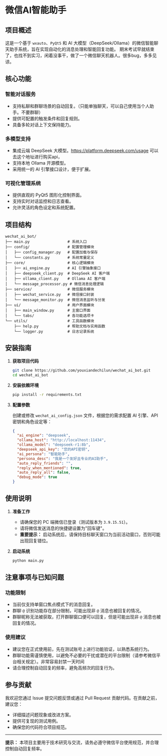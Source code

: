 # 微信AI智能助手

## 项目概述

这是一个基于 `wxauto`、`PyQt5` 和 AI 大模型（DeepSeek/Ollama）的微信智能聊天助手系统，旨在实现自动化的消息处理和智能回复功能。
期末考试早就结束了，也找不到实习，闲着没事干，做了一个微信聊天机器人。很多bug，多多见谅。

## 核心功能

### 智能对话服务

*   支持私聊和群聊场景的自动回复。（只能单独聊天，可以自己使用当个人助手。不要群聊）
*   提供可配置的触发条件和回复规则。
*   具备多轮对话上下文保持能力。

### 多模型支持

*   集成云端 DeepSeek 大模型。https://platform.deepseek.com/usage 可以去这个地址进行购买api，
*   支持本地 Ollama 开源模型。
*   采用统一的 AI 引擎接口设计，便于扩展。

### 可视化管理系统

*   提供直观的 PyQt5 图形化控制界面。
*   支持实时对话监控和日志查看。
*   允许灵活的角色设定和系统配置。

## 项目结构

```
wechat_ai_bot/
├── main.py                 # 系统入口
├── config/                 # 配置管理模块
│   ├── config_manager.py   # 配置加载与保存
│   └── constants.py        # 系统常量定义
├── core/                   # 核心逻辑模块
│   ├── ai_engine.py        # AI 引擎抽象接口
│   ├── deepseek_client.py  # DeepSeek AI 客户端
│   ├── ollama_client.py    # Ollama AI 客户端
│   └── message_processor.py # 微信消息处理逻辑
├── service/                # 微信服务模块
│   ├── wechat_service.py   # 微信接口封装
│   └── message_monitor.py  # 微信消息监听与分发
├── ui/                     # 用户界面模块
│   ├── main_window.py      # 主窗口界面
│   └── tabs/               # 各功能选项卡
└── utils/                  # 工具函数模块
    ├── help.py             # 帮助文档与实用函数
    └── logger.py           # 日志记录系统
```

## 安装指南

1.  **获取项目代码**

    ```bash
    git clone https://github.com/youxiandechilun/wechat_ai_bot.git
    cd wechat_ai_bot
    ```

2.  **安装依赖环境**

    ```bash
    pip install -r requirements.txt
    ```

3.  **配置参数**

    创建或修改 `wechat_ai_config.json` 文件，根据您的需求配置 AI 引擎、API 密钥和角色设定等：

    ```json
    {
      "ai_engine": "deepseek",
      "ollama_host": "http://localhost:11434",
      "ollama_model": "deepseek-r1:8b",
      "deepseek_api_key": "您的API密钥",
      "ai_persona": "智能助手",
      "persona_desc": "我是一个友好且专业的AI助手",
      "auto_reply_friends": "",
      "reply_when_mentioned": true,
      "auto_reply_all": false,
      "debug_mode": true
    }
    ```

## 使用说明

1.  **准备工作**

    *   请确保您的 PC 端微信已登录（测试版本为 `3.9.15.51`）。
    *   请将微信发送消息的快捷键设置为"回车键"。
    *   **重要提示：** 启动系统后，请保持目标聊天窗口为当前活动窗口，否则可能出现回复错位。

2.  **启动系统**

    ```bash
    python main.py
    ```

## 注意事项与已知问题

### 功能限制

*   当前仅支持单窗口焦点模式下的消息回复。
*   群聊 `@` 识别功能存在部分限制，可能出现非 `@` 消息也被回复的情况。
*   群聊昵称无法被获取，打开群聊窗口便可以回复，但是可能出现非 `@` 消息也被回复的情况。

### 使用建议

*   建议您在正式使用前，先在测试账号上进行功能验证，以熟悉系统行为。
*   群聊功能需谨慎使用，以避免不必要的干扰或潜在的平台限制（请参考微信平台相关规定）。非常容易封禁一天时间
*   请合理控制自动回复的频率，避免高频次的回复行为。

## 参与贡献

我欢迎您通过 Issue 提交问题反馈或通过 Pull Request 贡献代码。在贡献之前，建议您：

*   详细描述问题现象或改进方案。
*   提供可复现的测试用例。
*   确保您的代码符合项目规范。

--- 

**提示：** 本项目主要用于技术研究与交流，请务必遵守微信平台使用规范，并合理控制自动回复频率。
